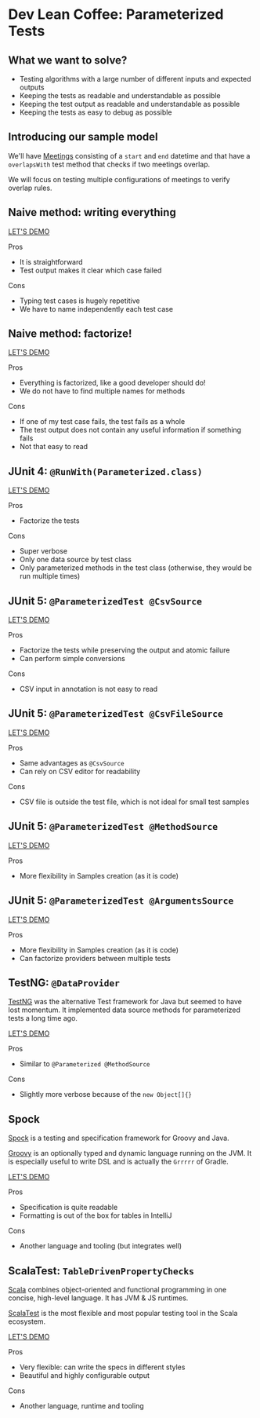 Dev Lean Coffee: Parameterized Tests
====================================

What we want to solve?
----------------------

* Testing algorithms with a large number of different inputs and expected outputs
* Keeping the tests as readable and understandable as possible
* Keeping the test output as readable and understandable as possible
* Keeping the tests as easy to debug as possible

Introducing our sample model
----------------------------

We'll have [Meetings](src/main/java/se/kry/dev/leancoffee/ptests/domain/Meeting.java) consisting of a `start` and `end`
datetime and that have a `overlapsWith` test method that checks if two meetings overlap.

We will focus on testing multiple configurations of meetings to verify overlap rules.

Naive method: writing everything
--------------------------------

[LET'S DEMO](src/test/java/se/kry/dev/leancoffee/ptests/domain/MeetingOverlap1Test.java)

Pros

* It is straightforward
* Test output makes it clear which case failed

Cons

* Typing test cases is hugely repetitive
* We have to name independently each test case

Naive method: factorize!
------------------------

[LET'S DEMO](src/test/java/se/kry/dev/leancoffee/ptests/domain/MeetingOverlap2Test.java)

Pros

* Everything is factorized, like a good developer should do!
* We do not have to find multiple names for methods

Cons

* If one of my test case fails, the test fails as a whole
* The test output does not contain any useful information if something fails
* Not that easy to read

JUnit 4: `@RunWith(Parameterized.class)`
----------------------------------------

[LET'S DEMO](src/test/java/se/kry/dev/leancoffee/ptests/domain/MeetingOverlap3Test.java)

Pros

* Factorize the tests

Cons

* Super verbose
* Only one data source by test class
* Only parameterized methods in the test class (otherwise, they would be run multiple times)

JUnit 5: `@ParameterizedTest @CsvSource`
----------------------------------------

[LET'S DEMO](src/test/java/se/kry/dev/leancoffee/ptests/domain/MeetingOverlap4Test.java)

Pros

* Factorize the tests while preserving the output and atomic failure
* Can perform simple conversions

Cons

* CSV input in annotation is not easy to read

JUnit 5: `@ParameterizedTest @CsvFileSource`
--------------------------------------------

[LET'S DEMO](src/test/java/se/kry/dev/leancoffee/ptests/domain/MeetingOverlap5Test.java)

Pros

* Same advantages as `@CsvSource`
* Can rely on CSV editor for readability

Cons

* CSV file is outside the test file, which is not ideal for small test samples

JUnit 5: `@ParameterizedTest @MethodSource`
-------------------------------------------

[LET'S DEMO](src/test/java/se/kry/dev/leancoffee/ptests/domain/MeetingOverlap6Test.java)

Pros

* More flexibility in Samples creation (as it is code)

JUnit 5: `@ParameterizedTest @ArgumentsSource`
----------------------------------------------

[LET'S DEMO](src/test/java/se/kry/dev/leancoffee/ptests/domain/MeetingOverlap7Test.java)

Pros

* More flexibility in Samples creation (as it is code)
* Can factorize providers between multiple tests

TestNG: `@DataProvider`
-----------------------

[TestNG](https://testng.org/doc/index.html) was the alternative Test framework for Java but seemed to have lost
momentum. It implemented data source methods for parameterized tests a long time ago.

[LET'S DEMO](src/test/java/se/kry/dev/leancoffee/ptests/domain/MeetingOverlapNGTest.java)

Pros

* Similar to `@Parameterized @MethodSource`

Cons

* Slightly more verbose because of the `new Object[]{}`

Spock
-----

[Spock](https://spockframework.org/) is a testing and specification framework for Groovy and Java.

[Groovy](https://groovy-lang.org/) is an optionally typed and dynamic language running on the JVM. It is especially
useful to write DSL and is actually the `Grrrrr` of Gradle.

[LET'S DEMO](src/test/groovy/se/kry/dev/leancoffee/ptests/domain/MeetingSpockTest.groovy)

Pros

* Specification is quite readable
* Formatting is out of the box for tables in IntelliJ

Cons

* Another language and tooling (but integrates well)

ScalaTest: `TableDrivenPropertyChecks`
--------------------------------------

[Scala](https://www.scala-lang.org/) combines object-oriented and functional programming in one concise, high-level
language. It has JVM & JS runtimes.

[ScalaTest](https://www.scalatest.org/) is the most flexible and most popular testing tool in the Scala ecosystem.

[LET'S DEMO](src/test/scala/se/kry/dev/leancoffee/ptests/domain/MeetingScalaTest.scala)

Pros

* Very flexible: can write the specs in different styles
* Beautiful and highly configurable output

Cons

* Another language, runtime and tooling
